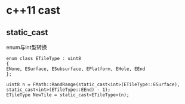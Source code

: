 # c++11 cast

## static_cast

enum与int型转换

```
enum class ETileType : uint8
{
ENone, ESurface, ESubsurface, EPlatform, EHole, EEnd
};
```

```
uint8 n = FMath::RandRange(static_cast<int>(ETileType::ESurface), static_cast<int>(ETileType::EEnd) - 1);
ETileType NewTile = static_cast<ETileType>(n);
```
